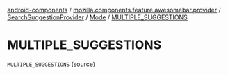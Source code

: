 [android-components](../../../index.md) / [mozilla.components.feature.awesomebar.provider](../../index.md) / [SearchSuggestionProvider](../index.md) / [Mode](index.md) / [MULTIPLE_SUGGESTIONS](./-m-u-l-t-i-p-l-e_-s-u-g-g-e-s-t-i-o-n-s.md)

# MULTIPLE_SUGGESTIONS

`MULTIPLE_SUGGESTIONS` [(source)](https://github.com/mozilla-mobile/android-components/blob/master/components/feature/awesomebar/src/main/java/mozilla/components/feature/awesomebar/provider/SearchSuggestionProvider.kt#L233)